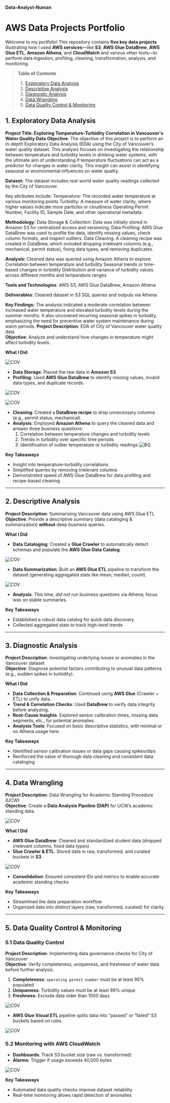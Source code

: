**Data-Analyst-Numan**
# AWS Data Projects Portfolio

Welcome to my portfolio! This repository contains **five key data projects** illustrating how I used **AWS services**—like **S3**, **AWS Glue DataBrew**, **AWS Glue ETL**, **Amazon Athena**, and **CloudWatch** and various other tools—to perform data ingestion, profiling, cleaning, transformation, analysis, and monitoring.

> **Table of Contents**
> 1. [Exploratory Data Analysis](#1-exploratory-data-analysis)
> 2. [Descriptive Analysis](#2-descriptive-analysis)
> 3. [Diagnostic Analysis](#3-diagnostic-analysis)
> 4. [Data Wrangling](#4-data-wrangling)
> 5. [Data Quality Control & Monitoring](#5-data-quality-control--monitoring)



## 1. Exploratory Data Analysis
**Project Title: Exploring Temperature-Turbidity Correlation in Vancouver's Water Quality Data**
**Objective**:
The objective of this project is to perform an in-depth Exploratory Data Analysis (EDA) using the City of Vancouver’s water quality dataset. This analysis focuses on investigating the relationship between temperature and turbidity levels in drinking water systems, with the ultimate aim of understanding if temperature fluctuations can act as a predictor for changes in water clarity. This insight can assist in identifying seasonal or environmental influences on water quality.

**Dataset:**
The dataset includes real-world water quality readings collected by the City of Vancouver.

Key attributes include:
Temperature: The recorded water temperature at various monitoring points
Turbidity: A measure of water clarity, where higher values indicate more particles or cloudiness
Operating Permit Number, Facility ID, Sample Date, and other operational metadata

**Methodology:**
Data Storage & Collection: Data was initially stored in Amazon S3 for centralized access and versioning.
Data Profiling: AWS Glue DataBrew was used to profile the data, identify missing values, check column formats, and inspect outliers.
Data Cleaning: A cleaning recipe was created in DataBrew, which included dropping irrelevant columns (e.g., mechanical, permit status), fixing data types, and removing duplicates.

**Analysis:** Cleaned data was queried using Amazon Athena to explore:
Correlation between temperature and turbidity
Seasonal trends or time-based changes in turbidity
Distribution and variance of turbidity values across different months and temperature ranges

**Tools and Technologies**:
AWS S3, AWS Glue DataBrew, Amazon Athena

**Deliverables**:
Cleaned dataset in S3
SQL queries and outputs via Athena

**Key Findings:**
The analysis indicated a moderate correlation between increased water temperature and elevated turbidity levels during the summer months. It also uncovered recurring seasonal spikes in turbidity, emphasizing the need for preventive water system maintenance during warm periods.
**Project Description**: EDA of City of Vancouver water quality data  
**Objective**: Analyze and understand how changes in temperature might affect turbidity levels.

**What I Did**  

![COV](COV_Drawio.png)

- **Data Storage**: Placed the raw data in **Amazon S3**.  
- **Profiling**: Used **AWS Glue DataBrew** to identify missing values, invalid data types, and duplicate records.

![COV](profiling.png)

![COV](profiling1.png)

- **Cleaning**: Created a **DataBrew recipe** to drop unnecessary columns (e.g., permit status, mechanical).  
- **Analysis**: Employed **Amazon Athena** to query the cleaned data and answer three business questions:
  1. Correlation between temperature changes and turbidity levels  
  2. Trends in turbidity over specific time periods  
  3. Identification of outlier temperature or turbidity readings
![BQ](BQ_Example.png)

**Key Takeaways**  
- Insight into temperature–turbidity correlations  
- Simplified queries by removing irrelevant columns  
- Demonstrated speed of AWS Glue DataBrew for data profiling and recipe-based cleaning





---

## 2. Descriptive Analysis
**Project Description**: Summarizing Vancouver data using AWS Glue ETL  
**Objective**: Provide a descriptive summary (data cataloging & summarization) **without** deep business queries.

**What I Did**  
- **Data Cataloging**: Created a **Glue Crawler** to automatically detect schemas and populate the **AWS Glue Data Catalog**.

![COV](catalog.png)

- **Data Summarization**: Built an **AWS Glue ETL** pipeline to transform the dataset (generating aggregated stats like mean, median, count).

![COV](summarization.png)

- **Analysis**: This time, *did not* run business questions via Athena; focus was on stable summaries.

**Key Takeaways**  
- Established a robust data catalog for quick data discovery  
- Collected aggregated stats to track high-level trends

<!-- Insert a screenshot or diagram related to Descriptive Analysis:
![Descriptive Analysis Diagram](images/descriptive_analysis.png)
-->

---

## 3. Diagnostic Analysis
**Project Description**: Investigating underlying issues or anomalies in the Vancouver dataset  
**Objective**: Diagnose potential factors contributing to unusual data patterns (e.g., sudden spikes in turbidity).

**What I Did**  
- **Data Collection & Preparation**: Continued using **AWS Glue** (Crawler + ETL) to unify data.  
- **Trend & Correlation Checks**: Used **DataBrew** to verify data integrity before analyzing.  
- **Root-Cause Insights**: Explored sensor calibration times, missing data segments, etc., for potential anomalies.  
- **Analysis Tools**: Focused on basic descriptive statistics, with minimal or no Athena usage here.

**Key Takeaways**  
- Identified sensor calibration issues or data gaps causing spikes/dips  
- Reinforced the value of thorough data cleaning and consistent data cataloging

<!-- Insert a screenshot or diagram for Diagnostic Analysis:
![Diagnostic Analysis Screenshot](images/diagnostic_analysis.png)
-->

---

## 4. Data Wrangling
**Project Description**: Data Wrangling for Academic Standing Procedure (UCW)  
**Objective**: Create a **Data Analysis Pipeline (DAP)** for UCW’s academic standing data.

![COV](UCW_DAP.png)

**What I Did**  
- **AWS Glue DataBrew**: Cleaned and standardized student data (dropped irrelevant columns, fixed data types)  
- **Glue Crawler & ETL**: Stored data in raw, transformed, and curated buckets in **S3**

![COV](ETL_UCW.png)

- **Consolidation**: Ensured consistent IDs and metrics to enable accurate academic standing checks

**Key Takeaways**  
- Streamlined the data preparation workflow  
- Organized data into distinct layers (raw, transformed, curated) for clarity

<!-- Insert a screenshot or diagram for Data Wrangling:
![Data Wrangling Flow](images/data_wrangling_flow.png)
-->

---

## 5. Data Quality Control & Monitoring

### 5.1 Data Quality Control
**Project Description**: Implementing data governance checks for City of Vancouver  
**Objective**: Verify completeness, uniqueness, and freshness of water data before further analysis.

1. **Completeness**: `operating permit number` must be at least 95% populated  
2. **Uniqueness**: Turbidity values must be at least 99% unique  
3. **Freshness**: Exclude data older than 1000 days

![COV](DataQC.png)

- **AWS Glue Visual ETL** pipeline splits data into “passed” or “failed” S3 buckets based on rules

![COV](DataETL.png)

### 5.2 Monitoring with AWS CloudWatch
- **Dashboards**: Track S3 bucket size (raw vs. transformed)  
- **Alarms**: Trigger if usage exceeds 40,000 bytes

![COV](dashboard.png)

**Key Takeaways**  
- Automated data quality checks improve dataset reliability  
- Real-time monitoring allows rapid detection of anomalies





